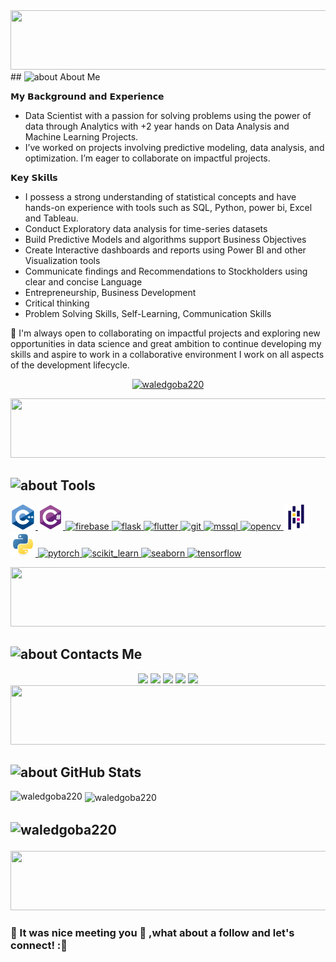 <img src="https://github.com/Govindv7555/Govindv7555/blob/main/49e76e0596857673c5c80c85b84394c1.gif" width=800px height=95px>
 ## <img width="45" alt="about" src="https://raw.github.com/elizarov/elizarov/master/about.png"> About Me

𝗠𝘆 𝗕𝗮𝗰𝗸𝗴𝗿𝗼𝘂𝗻𝗱 𝗮𝗻𝗱 𝗘𝘅𝗽𝗲𝗿𝗶𝗲𝗻𝗰𝗲
 - Data Scientist with a passion for solving problems using the power of data through Analytics 
   with +2 year hands on Data Analysis and Machine Learning Projects.
 - I’ve worked on projects involving predictive modeling, data analysis, and optimization. I’m eager to 
   collaborate on impactful projects.

𝗞𝗲𝘆 𝗦𝗸𝗶𝗹𝗹𝘀 
- I possess a strong understanding of statistical concepts and have hands-on experience with tools
  such as SQL, Python, power bi, Excel and Tableau. 
- Conduct Exploratory data analysis for time-series datasets
- Build Predictive Models and algorithms support Business Objectives
- Create Interactive dashboards and reports using Power BI and other Visualization tools
- Communicate findings and Recommendations to Stockholders using clear and concise Language
- Entrepreneurship, Business Development
- Critical thinking
- Problem Solving Skills, Self-Learning, Communication Skills

🎯  I'm always open to collaborating on impactful projects and exploring new opportunities in data 
     science and great ambition to continue developing my skills and aspire to work in a collaborative 
     environment I work on all aspects of the development lifecycle.

<p align="center"> <a href="https://github.com/ryo-ma/github-profile-trophy"><img src="https://github-profile-trophy.vercel.app/?username=waledgoba220" alt="waledgoba220" /></a> </p>
 <img src="https://github.com/Govindv7555/Govindv7555/blob/main/49e76e0596857673c5c80c85b84394c1.gif" width=800px height=95px>

 
 ## <img width="45" alt="about" src="https://raw.github.com/elizarov/elizarov/master/about.png"> Tools
<p align="left"> <a href="https://www.w3schools.com/cpp/" target="_blank" rel="noreferrer"> <img src="https://raw.githubusercontent.com/devicons/devicon/master/icons/cplusplus/cplusplus-original.svg" alt="cplusplus" width="40" height="40"/> </a> <a href="https://www.w3schools.com/cs/" target="_blank" rel="noreferrer"> <img src="https://raw.githubusercontent.com/devicons/devicon/master/icons/csharp/csharp-original.svg" alt="csharp" width="40" height="40"/> </a> <a href="https://firebase.google.com/" target="_blank" rel="noreferrer"> <img src="https://www.vectorlogo.zone/logos/firebase/firebase-icon.svg" alt="firebase" width="40" height="40"/> </a> <a href="https://flask.palletsprojects.com/" target="_blank" rel="noreferrer"> <img src="https://www.vectorlogo.zone/logos/pocoo_flask/pocoo_flask-icon.svg" alt="flask" width="40" height="40"/> </a> <a href="https://flutter.dev" target="_blank" rel="noreferrer"> <img src="https://www.vectorlogo.zone/logos/flutterio/flutterio-icon.svg" alt="flutter" width="40" height="40"/> </a> <a href="https://git-scm.com/" target="_blank" rel="noreferrer"> <img src="https://www.vectorlogo.zone/logos/git-scm/git-scm-icon.svg" alt="git" width="40" height="40"/> </a> <a href="https://www.microsoft.com/en-us/sql-server" target="_blank" rel="noreferrer"> <img src="https://www.svgrepo.com/show/303229/microsoft-sql-server-logo.svg" alt="mssql" width="40" height="40"/> </a> <a href="https://opencv.org/" target="_blank" rel="noreferrer"> <img src="https://www.vectorlogo.zone/logos/opencv/opencv-icon.svg" alt="opencv" width="40" height="40"/> </a> <a href="https://pandas.pydata.org/" target="_blank" rel="noreferrer"> <img src="https://raw.githubusercontent.com/devicons/devicon/2ae2a900d2f041da66e950e4d48052658d850630/icons/pandas/pandas-original.svg" alt="pandas" width="40" height="40"/> </a> <a href="https://www.python.org" target="_blank" rel="noreferrer"> <img src="https://raw.githubusercontent.com/devicons/devicon/master/icons/python/python-original.svg" alt="python" width="40" height="40"/> </a> <a href="https://pytorch.org/" target="_blank" rel="noreferrer"> <img src="https://www.vectorlogo.zone/logos/pytorch/pytorch-icon.svg" alt="pytorch" width="40" height="40"/> </a> <a href="https://scikit-learn.org/" target="_blank" rel="noreferrer"> <img src="https://upload.wikimedia.org/wikipedia/commons/0/05/Scikit_learn_logo_small.svg" alt="scikit_learn" width="40" height="40"/> </a> <a href="https://seaborn.pydata.org/" target="_blank" rel="noreferrer"> <img src="https://seaborn.pydata.org/_images/logo-mark-lightbg.svg" alt="seaborn" width="40" height="40"/> </a> <a href="https://www.tensorflow.org" target="_blank" rel="noreferrer"> <img src="https://www.vectorlogo.zone/logos/tensorflow/tensorflow-icon.svg" alt="tensorflow" width="40" height="40"/> </a> </p>
 <img src="https://github.com/Govindv7555/Govindv7555/blob/main/49e76e0596857673c5c80c85b84394c1.gif" width=800px height=95px>
 
 
 ## <img width="45" alt="about" src="https://raw.github.com/elizarov/elizarov/master/about.png"> Contacts Me
<div align="center">
<a href="https://twitter.com/Waled_Willy"><img  src="https://img.shields.io/badge/Twitter-1DA1F2?style=for-the-badge&logo=twitter&logoColor=white"></a>
<a href="mailto: waledelsamra@gmail.com"><img  src="https://img.shields.io/badge/Gmail-D14836?style=for-the-badge&logo=gmail&logoColor=white"></a>
<a href="https://www.linkedin.com/in/waled-saied-870b68201/"><img  src="https://img.shields.io/badge/LinkedIn-0077B5?style=for-the-badge&logo=linkedin&logoColor=white"></a>
<a href="https://www.facebook.com/WaledElsamra"><img  src="https://img.shields.io/badge/Facebook-1877F2?style=for-the-badge&logo=facebook&logoColor=white"></a>
 <a href="https://www.youtube.com/channel/UCLDudB9gyVenpj83cWrN8TA"><img  src="https://img.shields.io/badge/Youtube-1DA1F2?style=for-the-badge&logo=youtube&logoColor=white"></a>
 </div>
 
 <img src="https://github.com/Govindv7555/Govindv7555/blob/main/49e76e0596857673c5c80c85b84394c1.gif" width=800px height=95px>
 
 
 
 
 
 
 ## <img width="45" alt="about" src="https://raw.github.com/elizarov/elizarov/master/about.png"> GitHub Stats
<p><img align="left" src="https://github-readme-stats.vercel.app/api/top-langs?username=waledgoba220&show_icons=true&locale=en&layout=compact" alt="waledgoba220" /></p>

<p>&nbsp;<img align="center" src="https://github-readme-stats.vercel.app/api?username=waledgoba220&show_icons=true&locale=en" alt="waledgoba220" /></p>

## <p><img align="center" src="https://github-readme-streak-stats.herokuapp.com/?user=waledgoba220&" alt="waledgoba220" /></p>



 <img src="https://github.com/Govindv7555/Govindv7555/blob/main/49e76e0596857673c5c80c85b84394c1.gif" width=800px height=95px>

### 🔭 It was nice meeting you 🤝 ,what about a follow and let's connect! :💬


























































































































































































































































































































